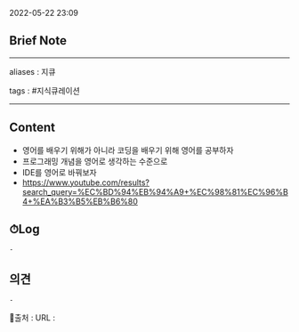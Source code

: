 2022-05-22 23:09
## Brief Note
---
aliases : 지큐

tags : #지식큐레이션

---

## Content
- 영어를 배우기 위해가 아니라 코딩을 배우기 위해 영어를 공부하자
- 프로그래밍 개념을 영어로 생각하는 수준으로
- IDE를 영어로 바꿔보자
- https://www.youtube.com/results?search_query=%EC%BD%94%EB%94%A9+%EC%98%81%EC%96%B4+%EA%B3%B5%EB%B6%80

## ⏱Log
	-

## 의견
	-


📙출처 :
URL :